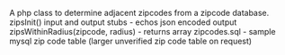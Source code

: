 A php class to determine adjacent zipcodes from a zipcode database.
zipsInit() input and output stubs - echos json encoded output
zipsWithinRadius(zipcode, radius) - returns array
zipcodes.sql - sample mysql zip code table (larger unverified zip code table on request)